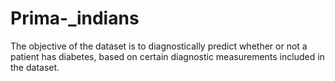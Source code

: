 # Prima-_indians
The objective of the dataset is to diagnostically predict whether or not a patient has diabetes, based on certain diagnostic measurements included in the dataset. 
